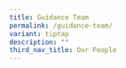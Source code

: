 ```yaml
---
title: Guidance Team
permalink: /guidance-team/
variant: tiptap
description: ""
third_nav_title: Our People
---
```

